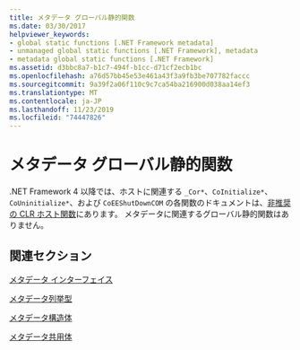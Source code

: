 ```yaml
---
title: メタデータ グローバル静的関数
ms.date: 03/30/2017
helpviewer_keywords:
- global static functions [.NET Framework metadata]
- unmanaged global static functions [.NET Framework], metadata
- metadata global static functions [.NET Framework]
ms.assetid: d3bbc8a7-b1c7-494f-b1cc-d71cf2ecb1bc
ms.openlocfilehash: a76d57bb45e53e461a43f3a9fb3be707782faccc
ms.sourcegitcommit: 9a39f2a06f110c9c7ca54ba216900d038aa14ef3
ms.translationtype: MT
ms.contentlocale: ja-JP
ms.lasthandoff: 11/23/2019
ms.locfileid: "74447826"
---
```

# <a name="metadata-global-static-functions"></a>メタデータ グローバル静的関数
.NET Framework 4 以降では、ホストに関連する `_Cor*`、`CoInitialize*`、`CoUninitialize*`、および `CoEEShutDownCOM` の各関数のドキュメントは、[非推奨の CLR ホスト関数](../../../../docs/framework/unmanaged-api/hosting/deprecated-clr-hosting-functions.md)にあります。 メタデータに関連するグローバル静的関数はありません。  
  
## <a name="related-sections"></a>関連セクション  
 [メタデータ インターフェイス](../../../../docs/framework/unmanaged-api/metadata/metadata-interfaces.md)  
  
 [メタデータ列挙型](../../../../docs/framework/unmanaged-api/metadata/metadata-enumerations.md)  
  
 [メタデータ構造体](../../../../docs/framework/unmanaged-api/metadata/metadata-structures.md)  
  
 [メタデータ共用体](../../../../docs/framework/unmanaged-api/metadata/metadata-unions.md)
